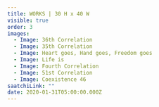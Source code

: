 ```yaml
---
title: WORKS | 30 H x 40 W
visible: true
order: 3
images:
  - Image: 36th Correlation
  - Image: 35th Correlation
  - Image: Heart goes, Hand goes, Freedom goes
  - Image: Life is
  - Image: Fourth Correlation
  - Image: 51st Correlation
  - Image: Coexistence 46
saatchiLink: ""
date: 2020-01-31T05:00:00.000Z
---
```

